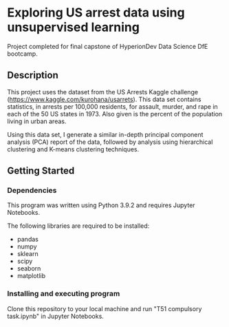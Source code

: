 # Exploring US arrest data using unsupervised learning

Project completed for final capstone of HyperionDev Data Science DfE bootcamp.

## Description

This project uses the dataset from the US Arrests Kaggle challenge (https://www.kaggle.com/kurohana/usarrets). This data set contains statistics, in arrests per 100,000 residents, for assault, murder, and rape in each of the 50 US states in 1973. Also given is the percent of the population living in urban areas.

Using this data set, I generate a similar in-depth principal component analysis (PCA) report of the data, followed by analysis using hierarchical clustering and K-means clustering techniques.

## Getting Started

### Dependencies

This program was written using Python 3.9.2 and requires Jupyter Notebooks.

The following libraries are required to be installed:

- pandas
- numpy
- sklearn
- scipy
- seaborn
- matplotlib

### Installing and executing program

Clone this repository to your local machine and run "T51 compulsory task.ipynb" in Jupyter Notebooks.

